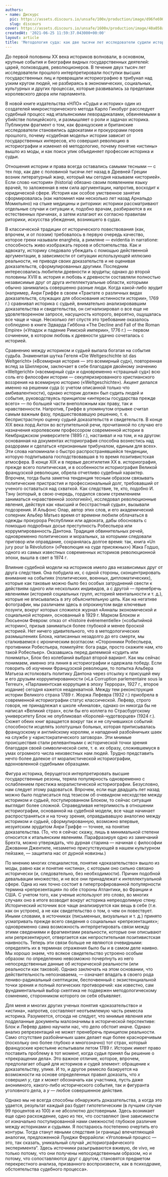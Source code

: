```yaml
---
authors:
- name: Дискурс
  pic: https://assets.discours.io/unsafe/100x/production/image/d96fe690-7417-11e9-a60d-018f69160ca3.jpg
  slug: discours
cover: https://assets.discours.io/unsafe/1600x/production/image/40a058a0-d5d6-11eb-b517-b9e0b3f51dc0.jpg
createdAt: '2021-06-25 11:59:37.043000+00:00'
layout: article
title: 'Методология суда: как две тысячи лет исследователи судили исторических персонажей'
---
```


До первой половины XX века историков волновали, в основном, крупные события и биографии видных государственных деятелей: царей, полководцев, революционеров. В течение двух тысяч лет исследователи прошлого интерпретировали поступки высших государственных лиц и превращали историографию в трибунал над узким кругом людей, не разбираясь в экономических, социальных, культурных и других процессах, которые развивались за пределами королевского двора или парламента.

В новой книге издательства «НЛО» «Судья и историк» один из создателей микроисторического метода Карло Гинзбург расследует судебный процесс над итальянскими леворадикалами, обвиняемыми в убийстве полицейского, и размышляет о роли и задачах историка. Публикуем фрагмент о том, как французские и британские исследователи становились адвокатами и прокурорами героев прошлого, почему «судебная модель» истории зависит от государственных интересов, кто совершил революцию в историографии и изменил её методологию, почему понятие «истины» вышло из моды, и как поиск улик объединяет профессии историка и судьи.

Отношения истории и права всегда оставались самыми тесными — с тех пор, как две с половиной тысячи лет назад в Древней Греции возник литературный жанр, который мы сегодня называем «историей». Если слово «история» (historia) обязано своим появлением языку врачей, то заложенная в нем сила аргументации, напротив, восходит к юридической сфере. История как особое умственное занятие сформировалась (как напомнил нам несколько лет назад Арнальдо Момильяно) на стыке медицины и риторики: историки рассматривают отдельные случаи и ситуации и, подобно врачам, разбираются в их естественных причинах, а затем излагают их согласно правилам риторики, искусства убеждения, возникшего в судах[‌](#).

В классической традиции от исторического повествования (как, впрочем, и от поэзии) требовалось в первую очередь качество, которое греки называли enargheia, а римляне — evidentia in narratione: способность живо изображать героев и обстоятельства. Как и адвокату, историку следовало убеждать с помощью действенной аргументации, в зависимости от ситуации использующей иллюзию реальности, не приводя своих доказательств и не оценивая доказательств, сформулированных другими[‌](#). Последним интересовались любители древности и эрудиты; однако до второй половины XVIII в. история и любовь к древности составляли полностью независимые друг от друга интеллектуальные области, которыми обычно занимались совершенно разные люди﻿[‌](#). Когда какой-либо эрудит (например, Анри Гриффе в своем «Трактате о различных видах доказательств, служащих для обоснования истинности истории», 1769 г.) сравнивал историка с судьей, внимательно анализировавшим доказательства и свидетельства, он сигнализировал о все еще не удовлетворенном запросе, насущность которого, вероятно, ощущалась все чаще и чаще. Несколько лет спустя это требование оказалось соблюдено в книге Эдварда Гиббона «The Decline and Fall of the Roman Empire» («Упадок и падение Римской империи», 1776 г.) — первом сочинении, в котором любовь к древности удачно сочеталась с историей[‌](#).

Сравнению между историком и судьей выпала богатая на события судьба. Знаменитая шутка Гегеля «Die Weltgeschichte ist das Weltgericht» («Всемирная история — это всемирный суд»), повторенная вслед за Шиллером, заключает в себе благодаря двойному значению «Weltgericht» («всемирный суд» и одновременно «страшный суд») всю соль его философии истории — секуляризированного христианского воззрения на всемирную историю («Weltgeschichte»)[‌](#). Акцент делался именно на решении суда (с учетом описанной только что амбивалентности), однако историк должен был судить людей и события, руководствуясь принципом «интересы государства прежде всего» — по большей части внеположным как праву, так и нравственности. Напротив, Гриффе в упомянутом отрывке считал самым важным фазу, предшествовавшую решению, т. е. беспристрастную оценку судьей доказательств и свидетельств. В конце XIX века лорд Актон во вступительной речи, прочитанной по случаю его назначения королевским профессором современной истории в Кембриджском университете (1895 г.), настаивал и на том, и на другом: основанная на документах историография способна вознестись над раздорами и сделаться «признанным трибуналом, единым для всех»[‌](#). Эти слова напоминали о быстро распространявшейся тенденции, которую подпитывала господствовавшая в то время позитивистская атмосфера. В конце XIX и в первые десятилетия XX в. историография, прежде всего политическая, и в особенности историография Великой французской революции, обрела отчетливо судебный характер[‌](#). Впрочем, тогда была заметна тенденция тесным образом связывать политические пристрастия и профессиональный долг, требовавший от ученого оставаться над схваткой. Как следствие, те, кто, подобно И. Тэну (который, в свою очередь, гордился своим стремлением заниматься «нравственной зоологией»), исследовал революционные явления, действуя как «высший и бесстрастный судья», вызывали подозрения. И Альфонс Олар, автор этих слов, и его академический соперник Альбер Матьез время от времени любили облачаться в одежды прокурора Республики или адвоката, дабы обосновать с помощью подробных досье преступность Робеспьера или коррумпированность Дантона. Традиция обвинительных речей, одновременно политических и моральных, за которыми следовали приговор или оправдание, сохранялась долгое время: так, книга «Un jury pour la Révolution» («Революция на суде присяжных») Жака Годшо, одного из самых известных современных историков революционной эпохи, вышла в свет в 1974 г[‌](#).

Влияние судебной модели на историков имело два независимых друг от друга следствия. Она побудила их, с одной стороны, сконцентрировать внимание на событиях (политических, военных, дипломатических), которые как таковые можно было без особых затруднений свести к действиям одного или нескольких индивидов, а с другой — пренебречь явлениями (историей социальных групп, историей ментальности и т. д.), которые не вписывались в эту объяснительную цепь. Как на негативе фотографии, мы различаем здесь в опрокинутом виде ключевые лозунги, вокруг которых сложился журнал «Анналы экономической и социальной истории», основанный в 1929 г. Марком Блоком и Люсьеном Февром: отказ от «histoire événementielle» («событийной истории»), призыв заниматься более глубокой и менее броской историей. Нет ничего удивительного, что в методологических размышлениях Блока, написанных незадолго до его смерти, мы сталкиваемся с ироническим возгласом: «Сторонники Робеспьера, противники Робеспьера, помилуйте: бога ради, просто скажите нам, кто такой Робеспьер». Оказавшись перед дилеммой «судить или понимать», Блок без колебаний выбрал второй вариант[‌](#). Как мы сейчас понимаем, именно эта линия в историографии и одержала победу. Если говорить об изучении Французской революции, то попытка Альбера Матьеза истолковать политику Дантона через отсылку к присущей ему и его друзьям коррумпированности («La Corruption parlementaire sous la Terreur», «Парламентская коррупция в эпоху Террора», 1927 г., второе издание) сегодня кажется неадекватной. Между тем реконструкция истории Великого страха 1789 г. Жоржа Лефевра (1932 г.) приобрела в современной историографии статус классической[‌](#). Лефевр, строго говоря, не принадлежал к школе «Анналов», однако он никогда бы не написал «Великий страх», если бы его коллега по Страсбургскому университету Блок не опубликовал «Королей-чудотворцев» (1924 г.)[‌](#). Сюжет обеих книг вращается вокруг так и не случившихся событий: способности исцелять золотушных больных, которая приписывалась французскому и английскому королям, и нападений разбойничьих шаек на службе у «аристократического заговора». Эти мнимые происшествия стали релевантными с исторической точки зрения благодаря своей символической силе, т. е. их образу, сложившемуся в умах огромного числа неизвестных нам людей. Трудно представить нечто более далекое от моралистической историографии, вдохновленной судебными образцами. 

Фигура историка, берущегося интерпретировать высшие государственные резоны, теряла популярность одновременно с ослаблением престижа моралистической историографии. Безусловно, нам следует этому радоваться. Впрочем, если еще двадцать лет назад можно было подписаться под тезисом об очевидном несходстве между историком и судьей, постулированном Блоком, то сейчас ситуация выглядит более сложной. Справедливая нетерпимость в отношении историографии, основанной на судебной модели, все чаще начинает распространяться и на точку зрения, оправдывавшую аналогию между историком и судьей, сформулированную, возможно впервые, иезуитским эрудитом Анри Гриффе — точнее, на понятие доказательства. (То, что я сейчас скажу, лишь в минимальной степени относится к итальянским явлениям. Парафразируя одно из замечаний Брехта, можно утверждать, что дурная старина — начиная с философии Джованни Джентиле, незаметно присутствующей в нашем культурном пейзаже, — защитила нас от дурной новизны[‌](#).)

По мнению многих специалистов, понятие «доказательство» вышло из моды, равно как и понятие «истина», с которым оно сильно связано исторически (и, следовательно, без необходимости). Причин подобной девальвации множество, и не все они принадлежат к интеллектуальной сфере. Одна из них точно состоит в гипертрофированной популярности термина «репрезентация» по обе стороны Атлантики, во Франции и США. С учетом того, как ученые используют это слово, во многих случаях оно в итоге возводит вокруг историка непреодолимую стену. Исторический источник все чаще анализируется как вещь в себе (т.е. как он устроен), а не как свидетельство о том, о чем он повествует. Иными словами, в источниках (письменных, визуальных и т. д.) принято усматривать прежде всего сведения о социальных «репрезентациях»; одновременно сама возможность интерпретировать связи между этими сведениями и фрагментами реальности, которые они описывают или репрезентируют, отвергается как непростительная позитивистская наивность[‌](#). Теперь эти связи больше не являются очевидными: определять их в терминах отражения было бы и в самом деле наивно. Мы хорошо знаем, что всякое свидетельство устроено особым образом: по определению невозможно почерпнуть из него непосредственные данные об исторической реальности (или реальности как таковой). Однако заключать на этом основании, что действительность непознаваема, — означает впадать в своего рода лениво-радикальный скептицизм, беспочвенный с экзистенциальной точки зрения и полный логических противоречий: как известно, сам фундаментальный выбор скептика не подвержен методологическому сомнению, сторонником которого он себя объявляет[‌](#).

Для меня и многих других ученых понятия «доказательство» и «истина», напротив, составляют неотъемлемую часть ремесла историка. Разумеется, отсюда не следует, что мнимые явления или подделанные документы малозначимы в исторической перспективе: Блок и Лефевр давно научили нас, что дело обстоит иначе. Однако анализ репрезентаций не может пренебречь принципом реальности. Само отсутствие разбойничьих шаек делает еще более красноречивым (поскольку оно более глубоко и многозначно) тот страх, который французские крестьяне испытывали летом 1789 г. Историк имеет право поставить проблему в тот момент, когда судья принял бы решение о «прекращении дела». Это важное отличие, которое, впрочем, предполагает общий для историков и судей элемент: обращение к доказательству, улике. И то, и другое ремесло базируется на возможности на основе определенных правил доказать, что _x_ совершил _y_, где _x_ может обозначать как участника, пусть даже анонимного, какого-либо исторического события, так и фигуранта уголовного дела, а _y_ — любое совершенное действие[‌](#).

Однако мы не всегда способны обнаружить доказательства, а когда это удается, результат каждый раз будет гипотетическим (в лучшем случае 99 процентов из 100) и не абсолютно достоверным[‌](#). Здесь возникает еще одно расхождение, одно из тех, что составляют (вне зависимости от изначально постулированной нами смежности) глубокое различие между историками и судьями. Я постараюсь постепенно очертить его контуры. Тогда станут явными следствия (и границы) впечатляющей аналогии, предложенной Луиджи Феррайоли: «Уголовный процесс — это, так сказать, уникальный случай „историографического эксперимента“. Здесь источники разыгрываются вживую, de vivo, не только потому, что они получены непосредственным образом, но и потому, что сопоставляются друг с другом, становятся предметом перекрестного анализа, призванного воспроизвести, как в психодраме, обстоятельства судебного процесса»[‌](#).